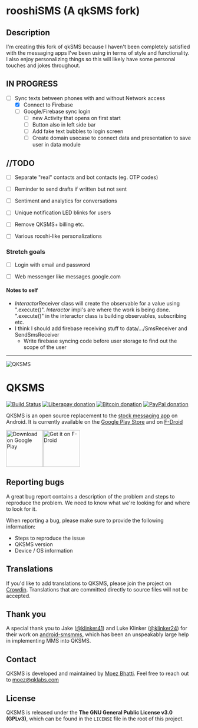# rooshiSMS (A qkSMS fork)

## Description
I'm creating this fork of qkSMS because I haven't been completely satisfied with the messaging apps I've been using in terms of style and functionality. I also enjoy personalizing things so this will likely have some personal touches and jokes throughout.

## IN PROGRESS

- [ ] Sync texts between phones with and without Network access
  - [x] Connect to Firebase
  - [ ] Google/Firebase sync login
    - [ ] new Activity that opens on first start
    - [ ] Button also in left side bar
    - [ ] Add fake text bubbles to login screen
    - [ ] Create domain usecase to connect data and presentation to save user in data module

## //TODO
- [ ] Separate "real" contacts and bot contacts (eg. OTP codes)
- [ ] Reminder to send drafts if written but not sent
- [ ] Sentiment and analytics for conversations
- [ ] Unique notification LED blinks for users
- [ ] Remove QKSMS+ billing etc.
- [ ] Various rooshi-like personalizations



### Stretch goals

- [ ] Login with email and password
- [ ] Web messenger like messages.google.com



#### Notes to self

* *Interactor*Receiver class will create the observable for a value using ".execute()". *Interactor* impl's are where the work is being done. ".execute()" in the interactor class is building observables, subscribing etc.
* I think I should add firebase receiving stuff to data/.../SmsReceiver and SendSmsReceiver
  * Write firebase syncing code before user storage to find out the scope of the user

---

![QKSMS](https://user-images.githubusercontent.com/4358785/39079306-a5a409b6-44e5-11e8-8589-b4acd63b636e.jpg)

# QKSMS

[![Build Status](https://circleci.com/gh/moezbhatti/qksms/tree/master.svg?style=svg)](https://circleci.com/gh/moezbhatti/qksms/tree/master)
[![Liberapay donation](https://img.shields.io/badge/donate-liberapay-yellow.svg)](https://liberapay.com/moezbhatti/)
[![Bitcoin donation](https://img.shields.io/badge/donate-bitcoin-yellow.svg)](https://qklabs.com/donate-btc/)
[![PayPal donation](https://img.shields.io/badge/donate-paypal-yellow.svg)](https://qklabs.com/donate)

QKSMS is an open source replacement to the [stock messaging app](https://github.com/android/platform_packages_apps_mms) on Android. It is currently available on the [Google Play Store](https://play.google.com/store/apps/details?id=com.moez.QKSMS) and on [F-Droid](https://f-droid.org/repository/browse/?fdid=com.moez.QKSMS)

<a href="https://play.google.com/store/apps/details?id=com.moez.QKSMS"><img src="https://play.google.com/intl/en_us/badges/images/generic/en_badge_web_generic.png" alt="Download on Google Play" height="100"></a><a href="https://f-droid.org/repository/browse/?fdid=com.moez.QKSMS"><img src="https://f-droid.org/badge/get-it-on.png" alt="Get it on F-Droid" height="100"></a>

## Reporting bugs

A great bug report contains a description of the problem and steps to reproduce the problem. We need to know what we're looking for and where to look for it.

When reporting a bug, please make sure to provide the following information:
- Steps to reproduce the issue
- QKSMS version
- Device / OS information

## Translations

If you'd like to add translations to QKSMS, please join the project on [Crowdin](https://crowdin.com/project/qksms). Translations that are committed directly to source files will not be accepted.

## Thank you

A special thank you to Jake ([@klinker41](https://github.com/klinker41)) and Luke Klinker ([@klinker24](https://github.com/klinker24)) for their work on [android-smsmms](https://github.com/klinker41/android-smsmms), which has been an unspeakably large help in implementing MMS into QKSMS.


## Contact

QKSMS is developed and maintained by [Moez Bhatti](https://github.com/moezbhatti). Feel free to reach out to moez@qklabs.com

## License

QKSMS is released under the **The GNU General Public License v3.0 (GPLv3)**, which can be found in the `LICENSE` file in the root of this project.
